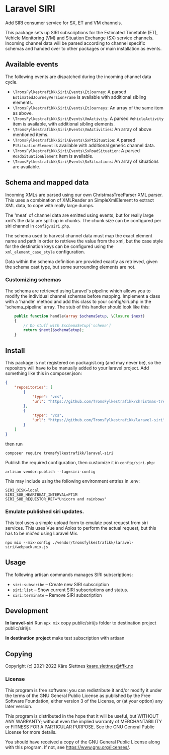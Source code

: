 # Laravel SIRI

Add SIRI consumer service for SX, ET and VM channels.

This package sets up SIRI subscriptions for the Estimated Timetable
(ET), Vehicle Monitoring (VM) and Situation Exchange (SX) service
channels. Incoming channel data will be parsed according to channel
specific schemas and handed over to other packages or main
installation as events.

## Available events

The following events are dispatched during the incoming channel data
cycle.

- `\TromsFylkestrafikk\Siri\Events\EtJourney`: A parsed
  `EstimatedJourneyVersionFrame` is available with additional sibling
  elements.
- `\TromsFylkestrafikk\Siri\Events\EtJourneys`: An array of the same
  item as above.
- `\TromsFylkestrafikk\Siri\Events\VmActivity`: A parsed
  `VehicleActivity` item is available, with additional sibling elements.
- `\TromsFylkestrafikk\Siri\Events\VmActivities`: An array of above
  mentioned items.
- `\TromsFylkestrafikk\Siri\Events\SxPtSituation`: A parsed
  `PtSituationElement` is available with additional generic channel
  data.
- `\TromsFylkestrafikk\Siri\Events\SxRoadSituation`: A parsed
  `RoadSituationElement` item is available.
- `\TromsFylkestrafikk\Siri\Events\SxSituations`: An array of
  situations are available.
  
## Schema and mapped data

Incoming XMLs are parsed using our own ChristmasTreeParser XML parser.
This uses a combination of XMLReader an SimpleXmlElement to extract
XML data, to cope with really large dumps.

The 'meat' of channel data are emitted using events, but for really
large xml's the data are split up in chunks. The chunk size can be
configured per siri channel in `config/siri.php`.

The schema used to harvest channel data must map the exact element
name and path in order to retrieve the value from the xml, but the
case style for the destination keys can be configured using the
`xml_element_case_style` configuration.

Data within the schema definition are provided exactly as retrieved,
given the schema cast type, but some surrounding elements are not.

### Customizing schemas

The schema are retrieved using Laravel's pipeline which allows you to
modify the individual channel schemas before mapping.  Implement a
class with a 'handle' method and add this class to your
config/siri.php in the 'schema_pipeline' array.  The stub of this
handler should look like this:
```php
    public function handle(array $schemaSetup, \Closure $next)
    {
        // Do stuff with $schemaSetup['schema']
        return $next($schemaSetup);
    }
```

## Install

This package is not registered on packagist.org (and may never be), so
the repository will have to be manually added to your laravel
project. Add something like this in composer.json:
```json
{
    "repositories": [
        {
            "type": "vcs",
            "url": "https://github.com/TromsFylkestrafikk/christmas-tree-parser"
        },
        {
            "type": "vcs",
            "url": "https://github.com/TromsFylkestrafikk/laravel-siri"
        }
    ]
}
```
then run
```shell
composer require tromsfylkestrafikk/laravel-siri
```

Publish the required configuration, then customize it in `config/siri.php`:
```shell
artisan vendor:publish --tag=siri-config
```

This may include using the following environment entries in .env:
```
SIRI_DISK=local
SIRI_SUB_HEARTBEAT_INTERVAL=PT1M
SIRI_SUB_REQUESTOR_REF="Unicorn and rainbows"
```

### Emulate published siri updates.

This tool uses a simple upload form to emulate post request from siri
services.  This uses Vue and Axios to perform the actual request, but
this has to be mix'ed using Laravel Mix.

```shell
npx mix --mix-config ./vendor/tromsfylkestrafikk/laravel-siri/webpack.mix.js
```

## Usage

The following artisan commands manages SIRI subscriptions:

- `siri:subscribe` – Create new SIRI subscription
- `siri:list` – Show current SIRI subscriptions and status.
- `siri:terminate` – Remove SIRI subscription

## Development

**In laravel-siri**
Run `npx mix`
copy public/siri/js folder to destination project public/siri/js

**In destination project**
make test subscription with artisan

## Copying

Copyright (c) 2021-2022 Kåre Slettnes <kaare.slettnes@tffk.no>

### License

This program is free software: you can redistribute it and/or modify
it under the terms of the GNU General Public License as published by
the Free Software Foundation, either version 3 of the License, or (at
your option) any later version.

This program is distributed in the hope that it will be useful, but
WITHOUT ANY WARRANTY; without even the implied warranty of
MERCHANTABILITY or FITNESS FOR A PARTICULAR PURPOSE. See the GNU
General Public License for more details.

You should have received a copy of the GNU General Public License
along with this program. If not, see <https://www.gnu.org/licenses/>.
